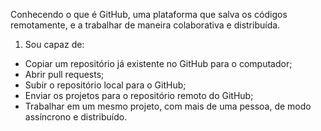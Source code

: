 Conhecendo o que é GitHub, uma plataforma que salva os códigos remotamente, e a trabalhar de maneira colaborativa e distribuída.

1. Sou capaz de:
  - Copiar um repositório já existente no GitHub para o computador;
  - Abrir pull requests;
  - Subir o repositório local para o GitHub;
  - Enviar os projetos para o repositório remoto do GitHub;
  - Trabalhar em um mesmo projeto, com mais de uma pessoa, de modo assíncrono e distribuído.
